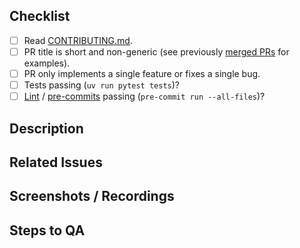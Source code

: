 <!--
  Thank you for taking the time to contribute to Tracecat!

  For Work In Progress Pull Requests, please use the Draft PR feature,
  see https://github.blog/2019-02-14-introducing-draft-pull-requests/ for further details.
-->

## Checklist

- [ ] Read [CONTRIBUTING.md](https://github.com/TracecatHQ/tracecat/blob/main/CONTRIBUTING.md).
- [ ] PR title is short and non-generic (see previously [merged PRs](https://github.com/TracecatHQ/tracecat/pulls?q=is%3Apr+is%3Aclosed) for examples).
- [ ] PR only implements a single feature or fixes a single bug.
- [ ] Tests passing (`uv run pytest tests`)?
- [ ] [Lint](https://docs.astral.sh/ruff/) / [pre-commits](https://pre-commit.com/) passing (`pre-commit run --all-files`)?

## Description

<!--
Please do not leave this blank.
What does this PR implement/fix? Explain your changes.
E.g. This PR [adds/removes/fixes/replaces] the [feature/bug/etc].
-->

## Related Issues

<!--
Please use this format link issue numbers: Fixes #123
https://docs.github.com/en/free-pro-team@latest/github/managing-your-work-on-github/linking-a-pull-request-to-an-issue#linking-a-pull-request-to-an-issue-using-a-keyword
-->

## Screenshots / Recordings

<!-- Visual changes require screenshots -->

## Steps to QA

<!--
Please provide some steps for the reviewer to test your change. If you wrote tests, you can mention that here instead.

1. Click a link
2. Do this thing
3. Validate you see the thing working
-->
